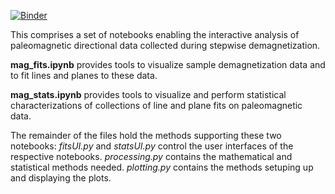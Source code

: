 [![Binder](https://mybinder.org/badge_logo.svg)](https://mybinder.org/v2/git/https%3A%2F%2Fgithub.com%2FOsloMag%2FOmag/HEAD?urlpath=%2Fdoc%2Ftree%2Fmag_fits.ipynb)

This comprises a set of notebooks enabling the interactive analysis of paleomagnetic directional data collected during stepwise demagnetization.

**mag_fits.ipynb** provides tools to visualize sample demagnetization data and to fit lines and planes to these data.

**mag_stats.ipynb** provides tools to visualize and perform statistical characterizations of collections of line and plane fits on paleomagnetic data.

The remainder of the files hold the methods supporting these two notebooks:
*fitsUI.py* and *statsUI.py* control the user interfaces of the respective notebooks.
*processing.py* contains the mathematical and statistical methods needed.
*plotting.py* contains the methods setuping up and displaying the plots.

